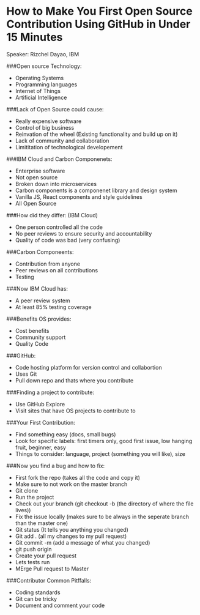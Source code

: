 # How to Make You First Open Source Contribution Using GitHub in Under 15 Minutes
Speaker: Rizchel Dayao, IBM

###Open source Technology:
* Operating Systems
* Programming languages 
* Internet of Things
* Artificial Intelligence

###Lack of Open Source could cause:
* Really expensive software
* Control of big business 
* Reinvation of the wheel (Existing functionality and build up on it)
* Lack of community and collaboration
* Limititation of technological developement

###IBM Cloud and Carbon Componenets:
* Enterprise software
* Not open source
* Broken down into microservices 
* Carbon components is a componenet library and design system
* Vanilla JS, React components and style guidelines
* All Open Source

###How did they differ: (IBM Cloud)
* One person controlled all the code
* No peer reviews to ensure security and accountability
* Quality of code was bad (very confusing)

###Carbon Componeents:
* Contribution from anyone
* Peer reviews on all contributions
* Testing

###Now IBM Cloud has:
* A peer review system
* At least 85% testing coverage

###Benefits OS provides:
* Cost benefits 
* Community support
* Quality Code

###GitHub:
* Code hosting platform for version control and collabortion
* Uses Git
* Pull down repo and thats where you contribute 

###Finding a project to contribute:
*  Use GitHub Explore
* Visit sites that have OS projects to contribute to

###Your First Contribution:
* Find something easy (docs, small bugs)
* Look for specific labels: first timers only, good first issue, low hanging fruit, beginner, easy
* Things to consider: language, project (something you will like), size

###Now you find a bug and how to fix:
* First fork the repo (takes all the code and copy it)
* Make sure to not work on the master branch
* Git clone 
* Run the project 
* Check out your branch (git checkout -b (the directory of where the file lives))
* Fix the issue locally (makes sure to be always in the seperate branch than the master one)
* Git status (It tells you anything you changed)
* Git add . (all my changes to my pull request)
* Git commit -m (add a message of what you changed)
* git push origin
* Create your pull request 
* Lets tests run
* MErge Pull request to Master

###Contributor Common Pitffalls:
* Coding standards
* Git can be tricky
* Document and comment your code
